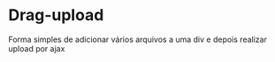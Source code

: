 # Drag-upload
Forma simples de adicionar vários arquivos a uma div e depois realizar upload por ajax

